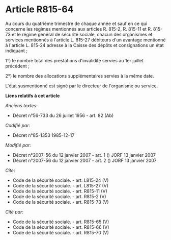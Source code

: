 # Article R815-64

Au cours du quatrième trimestre de chaque année et sauf en ce qui concerne les régimes mentionnés aux articles R. 815-2, R.
815-11 et R. 815-73 et le régime général de sécurité sociale, chacun des organismes et services mentionnés à l'article L.
815-27 débiteurs d'un avantage mentionné à l'article L. 815-24 adresse à la Caisse des dépôts et consignations un état
indiquant ; 

1°) le nombre total des prestations d'invalidité servies au 1er juillet précédent ; 

2°) le nombre des allocations supplémentaires servies à la même date. 

L'état susmentionné est signé par le directeur de l'organisme ou service.

**Liens relatifs à cet article**

_Anciens textes_:

  - Décret n°56-733 du 26 juillet 1956 - art. 82 (Ab)

_Codifié par_:

  - Décret n°85-1353 1985-12-17

_Modifié par_:

  - Décret n°2007-56 du 12 janvier 2007 - art. 1 () JORF 13 janvier 2007
  - Décret n°2007-56 du 12 janvier 2007 - art. 2 () JORF 13 janvier 2007

_Cite_:

  - Code de la sécurité sociale. - art. L815-24 (V)
  - Code de la sécurité sociale. - art. L815-27 (V)
  - Code de la sécurité sociale. - art. R815-11 (V)
  - Code de la sécurité sociale. - art. R815-2 (V)
  - Code de la sécurité sociale. - art. R815-73 (V)

_Cité par_:

  - Code de la sécurité sociale. - art. R815-65 (V)
  - Code de la sécurité sociale. - art. R815-66 (V)
  - Code de la sécurité sociale. - art. R815-70 (V)
